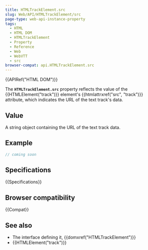 ```yaml
---
title: HTMLTrackElement.src
slug: Web/API/HTMLTrackElement/src
page-type: web-api-instance-property
tags:
  - HTML
  - HTML DOM
  - HTMLTrackElement
  - Property
  - Reference
  - Web
  - WebVTT
  - src
browser-compat: api.HTMLTrackElement.src
---
```


{{APIRef("HTML DOM")}}

The **`HTMLTrackElement.src`** property reflects the value of
the {{HTMLElement("track")}} element's {{htmlattrxref("src", "track")}} attribute, which
indicates the URL of the text track's data.

## Value

A string object containing the URL of the text track data.

## Example

```js
// coming soon
```

## Specifications

{{Specifications}}

## Browser compatibility

{{Compat}}

## See also

- The interface defining it, {{domxref("HTMLTrackElement")}}
- {{HTMLElement("track")}}
